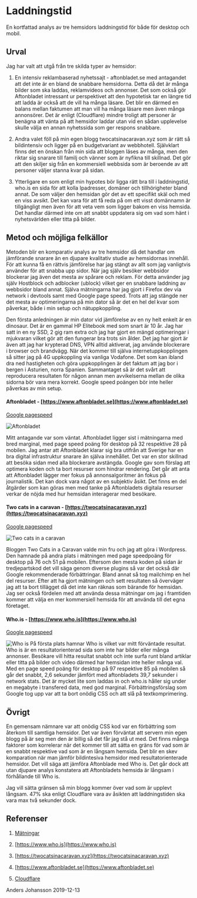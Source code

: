 Laddningstid
=======================

En kortfattad analys av tre hemsidors laddningstid för både för desktop och mobil.


Urval
-----------------------

Jag har valt att utgå från tre skilda typer av hemsidor:

1) En intensiv reklambaserad nyhetssajt - aftonbladet.se med antagandet att det inte är en bland de snabbare hemsidorna. Detta då det är många bilder som ska laddas, reklamvideos och annonser. Det som också gör Aftonbladet intressant ur perspektivet att den hypotetisk tar en längre tid att ladda är också att de vill ha många läsare. Det blir en därmed en balans mellan faktumen att man vill ha många läsare men även många annonsörer. Det är enligt (Cloudflare) mindre troligt att personer är benägna att vänta på att hemsidor laddar utan vid en sådan upplevelse skulle välja en annan nyhetssida som ger respons snabbare.

2) Andra valet föll på min egen blogg twocatsinacaravan.xyz som är rätt så bildintensiv och ligger på en budgetvariant av webbhotell. Självklart finns det en önskan från min sida att bloggen läses av många, men den riktar sig snarare till familj och vänner som är nyfikna till skillnad. Det gör att den skiljer sig från en kommersiell webbsida som är beroende av att personer väljer stanna kvar på sidan.

3) Ytterligare en som enligt min hypotes bör ligga rätt bra till i laddningstid, who.is en sida för att kolla Ipadresser, domäner och tillhörigheter bland annat. De som väljer den hemsidan gör det av ett specifikt skäl och med en viss avsikt. Det kan vara för att få reda på om ett visst domännamn är tillgängligt men även för att veta vem som ligger bakom en viss hemsida. Det handlar därmed inte om att snabbt uppdatera sig om vad som hänt i nyhetsvärlden eller titta på bilder.


Metod och möjliga felkällor
-----------------------
Metoden blir en komparativ analys av tre hemsidor då det handlar om jämförande snarare än en djupare kvalitativ studie av hemsidornas innehåll. För att kunna få en rättvis jämförelse har jag stängt av allt som jag vanligtvis använder för att snabba upp sidor. När jag själv besöker webbsidor blockerar jag även det mesta av spårare och reklam. För detta använder jag själv Hostblock och adblocker (ublock) vilket ger en snabbare laddning av webbsidor bland annat. Själva mätningarna har jag gjort i Firefox dev via network i devtools samt med Google page speed. Trots att jag stängde ner det mesta av optimeringarna på min dator så är det en hel del kvar som påverkar, både i min setup och nätuppkoppling.

Den första anledningen är min dator vid jämförelse av en ny helt enkelt är en dinosaur. Det är en gammal HP Elitebook med som snart är 10 år. Jag har satt in en ny SSD, 2 gig ram extra och jag har gjort en mängd optimeringar i mjukvaran vilket gör att den fungerar bra trots sin ålder. Det jag har gjort är även att jag har krypterad DNS, VPN alltid aktiverat, jag använde blockerare i browser och brandvägg. När det kommer till själva internetuppkopplingen så sitter jag på 4G uppkoppling via vanliga Vodafone. Det som kan ibland dra ned hastigheten och göra uppkopplingen är det faktum att jag bor i bergen i Asturien, norra Spanien.
Sammantaget så är det svårt att reproducera resultaten för någon annan men avvikelserna mellan de olika sidorna bör vara mera korrekt. Google speed poängen bör inte heller påverkas av min setup.


#### Aftonbladet - [https://www.aftonbladet.se](https://www.aftonbladet.se)

[Google pagespeed](https://developers.google.com/speed/pagespeed/insights/?url=www.aftonbladet.se)

![Aftonbladet](../htdocs/img/aftonbladet.png "Aftonbladet")

Mitt antagande var som väntat. Aftonbladet ligger sist i mätningarna med bred marginal, med page speed poäng för desktop på 32 respektive 28 på mobilen. Jag antar att Aftonbladet klarar sig bra utifrån att Sverige har en bra digital infrastruktur snarare än själva innehållet. Det var en stor skillnad att besöka sidan med alla blockerare avstängda. Google gav som förslag att optimera koden och ta bort resurser som hindrar rendering. Det går att anta att Aftonbladet lägger mer fokus på annonsalgoritmer än fokus på journalistik. Det kan dock vara något av en subjektiv åsikt. Det finns en del åtgärder som kan göras men med tanke på Aftonbladets digitala resurser verkar de nöjda med hur hemsidan interagerar med besökare.




#### Two cats in a caravan - [https://twocatsinacaravan.xyz](https://twocatsinacaravan.xyz)
[Google pagespeed](https://developers.google.com/speed/pagespeed/insights/?url=https%3A%2F%2Ftwocatsinacaravan.xyz%2F)

![Two cats in a caravan](../htdocs/img/twocatsinacaravan.png "Two cats in a caravan")

Bloggen Two Cats in a Caravan valde min fru och jag att göra i Wordpress. Den hamnade på andra plats i mätningen med page speedpoäng för desktop på 76 och 51 på mobilen. Eftersom den mesta koden på sidan är tredjepartskod det vill säga genom diverse plugins så var det också där Google rekommenderade förbättringar. Bland annat så tog mailchimp en hel del resurser. Efter att ha gjort mätningen och sett resultaten så överväger jag att ta bort tillägget då det inte kan räknas som bärande för hemsidan.
Jag ser också fördelen med att använda dessa mätningar om jag i framtiden kommer att välja en mer kommersiell hemsida för att använda till det egna företaget.

#### Who.is - [https://www.who.is](https://www.who.is)
[Google pagespeed](https://developers.google.com/speed/pagespeed/insights/?url=who.is)


![Who is](../htdocs/img/whois.png "Who is")
På första plats hamnar Who is  vilket var mitt förväntade resultat. Who is är en resultatorienterad sida som inte har bilder eller många annonser. Besökare vill hitta resultat snabbt och inte surfa runt bland artiklar eller titta på bilder och video därmed har hemsidan inte heller många val.  
Med en page speed poäng för desktop på 97 respektive 85 på mobilen så går det snabbt, 2,6 sekunder jämfört med aftonbladets 39,7 sekunder i network stats.
Det är mycket lite som laddas in och who.is håller sig under en megabyte i transfered data,  med god marginal.
Förbättringsförslag som Google tog upp var att ta bort onödig CSS och att slå på textkomprimering.


Övrigt
------------------
En gemensam nämnare var att onödig CSS kod var en förbättring som återkom till samtliga hemsidor. Det var även förväntat att servern min egen blogg på är seg men den är billig så det får jag stå ut med.
Det finns många faktorer som korrelerar när det kommer till att sätta en gräns för vad som är en snabbt respektive vad som är en långsam hemsida. Det blir en skev komparation när man jämför bildintesiva hemsidor med resultatorienterade hemsidor. Det vill säga att jämföra Aftonblade med Who is. Det går dock att utan djupare analys konstatera att Aftonbladets hemsida är långsam i förhållande till Who is.

 Jag vill sätta gränsen så min blogg kommer över vad som är upplevt långsam. 47% ska enligt Cloudflare vara av åsikten att laddningstiden ska vara max två sekunder dock.



Referenser
-------------------

1.  [Mätningar](https://docs.google.com/spreadsheets/d/1_6rT-kF5Gqhd0t_V3oK6qQ4_90kTcLv4cwVeKAeKVx0/edit?usp=sharing)

2. [https://www.who.is](https://www.who.is)

3. [https://twocatsinacaravan.xyz](https://twocatsinacaravan.xyz)

4. [https://www.aftonbladet.se](https://www.aftonbladet.se)

5. [Cloudflare](https://www.cloudflare.com/learning/performance/more/website-performance-conversion-rates/)


Anders Johansson 2019-12-13
